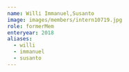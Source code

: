 ```yaml
---
name: Willi Immanuel,Susanto 
image: images/members/intern10719.jpg 
role: formerMem
enteryear: 2018
aliases:
  - willi
  - immanuel
  - susanto
---
```

